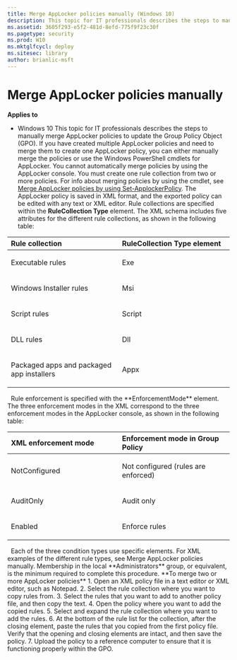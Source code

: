 ```yaml
---
title: Merge AppLocker policies manually (Windows 10)
description: This topic for IT professionals describes the steps to manually merge AppLocker policies to update the Group Policy Object (GPO).
ms.assetid: 3605f293-e5f2-481d-8efd-775f9f23c30f
ms.pagetype: security
ms.prod: W10
ms.mktglfcycl: deploy
ms.sitesec: library
author: brianlic-msft
---
```

# Merge AppLocker policies manually
**Applies to**
-   Windows 10
This topic for IT professionals describes the steps to manually merge AppLocker policies to update the Group Policy Object (GPO).
If you have created multiple AppLocker policies and need to merge them to create one AppLocker policy, you can either manually merge the policies or use the Windows PowerShell cmdlets for AppLocker. You cannot automatically merge policies by using the AppLocker console. You must create one rule collection from two or more policies. For info about merging policies by using the cmdlet, see [Merge AppLocker policies by using Set-ApplockerPolicy](merge-applocker-policies-by-using-set-applockerpolicy.md).
The AppLocker policy is saved in XML format, and the exported policy can be edited with any text or XML editor. Rule collections are specified within the **RuleCollection Type** element. The XML schema includes five attributes for the different rule collections, as shown in the following table:
<table>
<colgroup>
<col width="50%" />
<col width="50%" />
</colgroup>
<thead>
<tr class="header">
<th align="left">Rule collection</th>
<th align="left">RuleCollection Type element</th>
</tr>
</thead>
<tbody>
<tr class="odd">
<td align="left"><p>Executable rules</p></td>
<td align="left"><p>Exe</p></td>
</tr>
<tr class="even">
<td align="left"><p>Windows Installer rules</p></td>
<td align="left"><p>Msi</p></td>
</tr>
<tr class="odd">
<td align="left"><p>Script rules</p></td>
<td align="left"><p>Script</p></td>
</tr>
<tr class="even">
<td align="left"><p>DLL rules</p></td>
<td align="left"><p>Dll</p></td>
</tr>
<tr class="odd">
<td align="left"><p>Packaged apps and packaged app installers</p></td>
<td align="left"><p>Appx</p></td>
</tr>
</tbody>
</table>
 
Rule enforcement is specified with the **EnforcementMode** element. The three enforcement modes in the XML correspond to the three enforcement modes in the AppLocker console, as shown in the following table:
<table>
<colgroup>
<col width="50%" />
<col width="50%" />
</colgroup>
<thead>
<tr class="header">
<th align="left">XML enforcement mode</th>
<th align="left">Enforcement mode in Group Policy</th>
</tr>
</thead>
<tbody>
<tr class="odd">
<td align="left"><p>NotConfigured</p></td>
<td align="left"><p>Not configured (rules are enforced)</p></td>
</tr>
<tr class="even">
<td align="left"><p>AuditOnly</p></td>
<td align="left"><p>Audit only</p></td>
</tr>
<tr class="odd">
<td align="left"><p>Enabled</p></td>
<td align="left"><p>Enforce rules</p></td>
</tr>
</tbody>
</table>
 
Each of the three condition types use specific elements. For XML examples of the different rule types, see Merge AppLocker policies manually.
Membership in the local **Administrators** group, or equivalent, is the minimum required to complete this procedure.
**To merge two or more AppLocker policies**
1.  Open an XML policy file in a text editor or XML editor, such as Notepad.
2.  Select the rule collection where you want to copy rules from.
3.  Select the rules that you want to add to another policy file, and then copy the text.
4.  Open the policy where you want to add the copied rules.
5.  Select and expand the rule collection where you want to add the rules.
6.  At the bottom of the rule list for the collection, after the closing element, paste the rules that you copied from the first policy file. Verify that the opening and closing elements are intact, and then save the policy.
7.  Upload the policy to a reference computer to ensure that it is functioning properly within the GPO.
 
 
